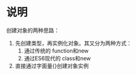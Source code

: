 # 说明

创建对象的两种思路：

1. 先创建类型，再实例化对象。其又分为两种方式：
   1. 通过传统的 function和new
   2. 通过ES6现代的 class和new
2. 直接通过字面量{}创建对象实例
